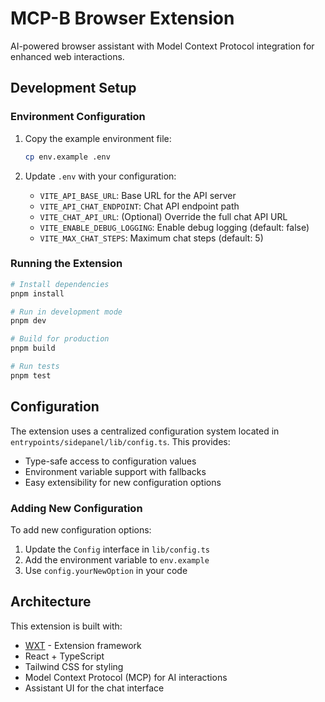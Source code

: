 # MCP-B Browser Extension

AI-powered browser assistant with Model Context Protocol integration for enhanced web interactions.

## Development Setup

### Environment Configuration

1. Copy the example environment file:

   ```bash
   cp env.example .env
   ```

2. Update `.env` with your configuration:
   - `VITE_API_BASE_URL`: Base URL for the API server
   - `VITE_API_CHAT_ENDPOINT`: Chat API endpoint path
   - `VITE_CHAT_API_URL`: (Optional) Override the full chat API URL
   - `VITE_ENABLE_DEBUG_LOGGING`: Enable debug logging (default: false)
   - `VITE_MAX_CHAT_STEPS`: Maximum chat steps (default: 5)

### Running the Extension

```bash
# Install dependencies
pnpm install

# Run in development mode
pnpm dev

# Build for production
pnpm build

# Run tests
pnpm test
```

## Configuration

The extension uses a centralized configuration system located in `entrypoints/sidepanel/lib/config.ts`. This provides:

- Type-safe access to configuration values
- Environment variable support with fallbacks
- Easy extensibility for new configuration options

### Adding New Configuration

To add new configuration options:

1. Update the `Config` interface in `lib/config.ts`
2. Add the environment variable to `env.example`
3. Use `config.yourNewOption` in your code

## Architecture

This extension is built with:

- [WXT](https://wxt.dev/) - Extension framework
- React + TypeScript
- Tailwind CSS for styling
- Model Context Protocol (MCP) for AI interactions
- Assistant UI for the chat interface
